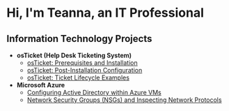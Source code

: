 <h1>Hi, I'm Teanna, an IT Professional</a></h1>

<h2> Information Technology Projects</h2>

- <b>osTicket (Help Desk Ticketing System)</b>
  - [osTicket: Prerequisites and Installation](https://github.com/teannac22/osticket-prereq)
  - [osTicket: Post-Installation Configuration](https://github.com/teannac22/post-install-config)
  - [osTicket: Ticket Lifecycle Examples](https://github.com/teannac22/ticket-lifecycle)
- <b>Microsoft Azure</b>
  - [Configuring Active Directory within Azure VMs](https://github.com/joshmadakorcc/configure-ad)
  - [Network Security Groups (NSGs) and Inspecting Network Protocols](https://github.com/joshmadakorcc/azure-network-protocols)

